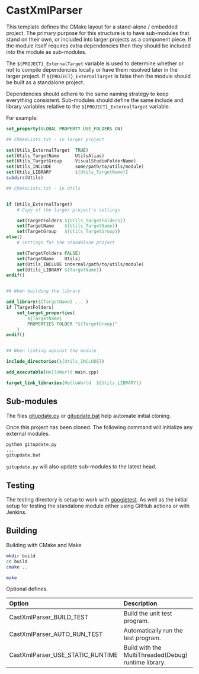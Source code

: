# CastXmlParser

This template defines the CMake layout for a stand-alone / embedded project. The primary purpose for this structure is to have sub-modules that stand on their own, or included into larger projects as a component piece. If the module itself requires extra dependencies then they should be included into the module as sub-modules. 

The `${PROJECT}_ExternalTarget` variable is used to determine whether or not to compile dependencies locally or have them resolved later in the larger project. If `${PROJECT}_ExternalTarget` is false then the module should be built as a standalone project. 

Dependencies should adhere to the same naming strategy to keep everything consistent. Sub-modules should define the same include and library variables relative to the `${PROJECT}_ExternalTarget` variable.

For example:

```cmake
set_property(GLOBAL PROPERTY USE_FOLDERS ON)

## CMakeLists.txt - in larger project

set(Utils_ExternalTarget  TRUE)
set(Utils_TargetName      UtilsAlias)
set(Utils_TargetGroup     VisualStudioFolderName)
set(Utils_INCLUDE         some/path/to/utils/module)
set(Utils_LIBRARY         ${Utils_TargetName})
subdirs(Utils)

## CMakeLists.txt - In Utils


if (Utils_ExternalTarget)
    # Copy of the larger project's settings

    set(TargetFolders ${Utils_TargetFolders})
    set(TargetName    ${Utils_TargetName})
    set(TargetGroup   ${Utils_TargetGroup})
else()
    # Settings for the standalone project

    set(TargetFolders FALSE)
    set(TargetName    Utils)
    set(Utils_INCLUDE internal/path/to/utils/module)
    set(Utils_LIBRARY ${TargetName})
endif()


## When building the library 

add_library(${TargetName} ... )
if (TargetFolders)
    set_target_properties(
        ${TargetName} 
        PROPERTIES FOLDER "${TargetGroup}"
    )
endif()


## When linking against the module

include_directories(${Utils_INCLUDE})

add_executable(HelloWorld main.cpp)

target_link_libraries(HelloWorld  ${Utils_LIBRARY})
```

## Sub-modules

The files [gitupdate.py](gitupdate.py) or [gitupdate.bat](gitupdate.bat) help automate initial cloning.

Once this project has been cloned. The following command will initialize any external modules.

```txt
python gitupdate.py 
...
gitupdate.bat 
```

`gitupdate.py` will also update sub-modules to the latest head. 

## Testing

The testing directory is setup to work with [googletest](https://github.com/google/googletest). As well as the initial setup for testing the standalone module either using GitHub actions or with Jenkins.

## Building

Building with CMake and Make

```sh
mkdir build
cd build
cmake ..

make
```

Optional defines.

| Option                      | Description                                          | Default |
|:----------------------------|:-----------------------------------------------------|:-------:|
| CastXmlParser_BUILD_TEST         | Build the unit test program.                         |   ON    |
| CastXmlParser_AUTO_RUN_TEST      | Automatically run the test program.                  |   OFF   |
| CastXmlParser_USE_STATIC_RUNTIME | Build with the MultiThreaded(Debug) runtime library. |   ON    |
